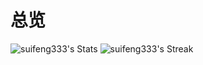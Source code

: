 # 总览
![suifeng333's Stats](https://github-readme-stats.vercel.app/api?username=suifeng333&theme=vue-dark&show_icons=true&hide_border=true&count_private=true)
![suifeng333's Streak](https://github-readme-streak-stats.herokuapp.com/?user=suifeng333&theme=vue-dark&hide_border=true)
